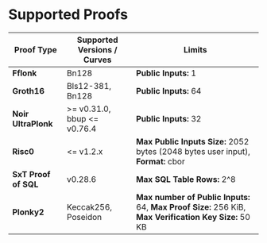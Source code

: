 # Supported Proofs

| Proof Type           | Supported Versions / Curves | Limits                                                                                                 |
| -------------------- | --------------------------- | ------------------------------------------------------------------------------------------------------ |
| **Fflonk**           | Bn128                       | **Public Inputs:** 1                                                                                                                |
| **Groth16**          | Bls12-381, Bn128            | **Public Inputs:** 64                                                                                  |
| **Noir UltraPlonk**  | >= v0.31.0, bbup \<\= v0.76.4                  | **Public Inputs:** 32                                                                                  |
| **Risc0**            | \<\= v1.2.x                 | **Max Public Inputs Size:** 2052 bytes (2048 bytes user input), **Format:** cbor                       |
| **SxT Proof of SQL** | v0.28.6                     | **Max SQL Table Rows:** 2^8                                                                            |
| **Plonky2**          | Keccak256, Poseidon         | **Max number of Public Inputs:** 64, **Max Proof Size:** 256 KiB, **Max Verification Key Size:** 50 KB |
